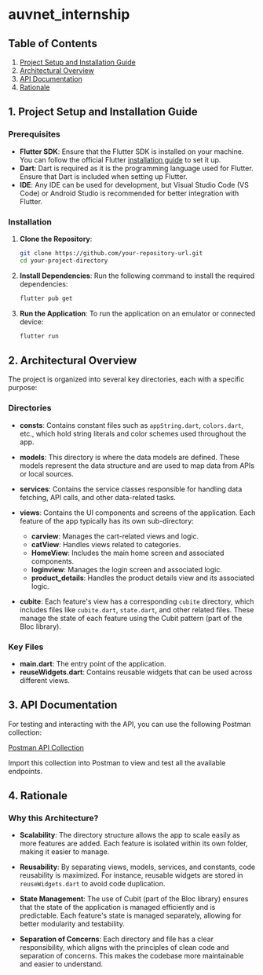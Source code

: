# auvnet_internship

## Table of Contents

1. [Project Setup and Installation Guide](#setup)
2. [Architectural Overview](#architecture)
3. [API Documentation](#api)
4. [Rationale](#rationale)

<a name="setup"></a>
## 1. Project Setup and Installation Guide

### Prerequisites

- **Flutter SDK**: Ensure that the Flutter SDK is installed on your machine. You can follow the official Flutter [installation guide](https://flutter.dev/docs/get-started/install) to set it up.
- **Dart**: Dart is required as it is the programming language used for Flutter. Ensure that Dart is included when setting up Flutter.
- **IDE**: Any IDE can be used for development, but Visual Studio Code (VS Code) or Android Studio is recommended for better integration with Flutter.

### Installation

1. **Clone the Repository**:
    ```bash
    git clone https://github.com/your-repository-url.git
    cd your-project-directory
    ```

2. **Install Dependencies**: 
    Run the following command to install the required dependencies:
    ```bash
    flutter pub get
    ```

3. **Run the Application**:
    To run the application on an emulator or connected device:
    ```bash
    flutter run
    ```

<a name="architecture"></a>
## 2. Architectural Overview

The project is organized into several key directories, each with a specific purpose:

### Directories

- **consts**: Contains constant files such as `appString.dart`, `colors.dart`, etc., which hold string literals and color schemes used throughout the app.
  
- **models**: This directory is where the data models are defined. These models represent the data structure and are used to map data from APIs or local sources.
  
- **services**: Contains the service classes responsible for handling data fetching, API calls, and other data-related tasks.
  
- **views**: Contains the UI components and screens of the application. Each feature of the app typically has its own sub-directory:
  - **carview**: Manages the cart-related views and logic.
  - **catView**: Handles views related to categories.
  - **HomeView**: Includes the main home screen and associated components.
  - **loginview**: Manages the login screen and associated logic.
  - **product_details**: Handles the product details view and its associated logic.

- **cubite**: Each feature's view has a corresponding `cubite` directory, which includes files like `cubite.dart`, `state.dart`, and other related files. These manage the state of each feature using the Cubit pattern (part of the Bloc library).

### Key Files

- **main.dart**: The entry point of the application.
- **reuseWidgets.dart**: Contains reusable widgets that can be used across different views.

<a name="api"></a>
## 3. API Documentation

For testing and interacting with the API, you can use the following Postman collection:

[Postman API Collection](https://www.getpostman.com/collections/94db931dc503afd508a5)

Import this collection into Postman to view and test all the available endpoints.

<a name="rationale"></a>
## 4. Rationale

### Why this Architecture?

- **Scalability**: The directory structure allows the app to scale easily as more features are added. Each feature is isolated within its own folder, making it easier to manage.
  
- **Reusability**: By separating views, models, services, and constants, code reusability is maximized. For instance, reusable widgets are stored in `reuseWidgets.dart` to avoid code duplication.
  
- **State Management**: The use of Cubit (part of the Bloc library) ensures that the state of the application is managed efficiently and is predictable. Each feature's state is managed separately, allowing for better modularity and testability.
  
- **Separation of Concerns**: Each directory and file has a clear responsibility, which aligns with the principles of clean code and separation of concerns. This makes the codebase more maintainable and easier to understand.
